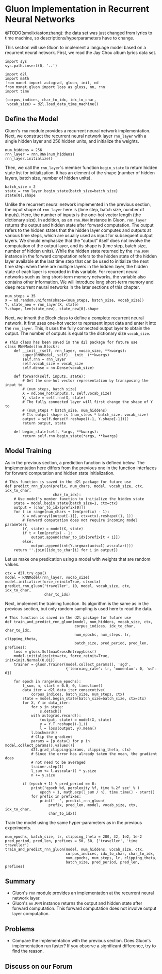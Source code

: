 # Gluon Implementation in Recurrent Neural Networks

@TODO(smolix/astonzhang): the data set was just changed from lyrics to time machine, so descriptions/hyperparameters have to change.

This section will use Gluon to implement a language model based on a recurrent neural network. First, we read the Jay Chou album lyrics data set.

```{.python .input  n=1}
import sys
sys.path.insert(0, '..')

import d2l
import math
from mxnet import autograd, gluon, init, nd
from mxnet.gluon import loss as gloss, nn, rnn
import time

(corpus_indices, char_to_idx, idx_to_char,
 vocab_size) = d2l.load_data_time_machine()
```

## Define the Model

Gluon's `rnn` module provides a recurrent neural network implementation. Next, we construct the recurrent neural network layer `rnn_layer` with a single hidden layer and 256 hidden units, and initialize the weights.

```{.python .input  n=26}
num_hiddens = 256
rnn_layer = rnn.RNN(num_hiddens)
rnn_layer.initialize()
```

Then, we call the `rnn_layer`'s member function `begin_state` to return hidden state list for initialization. It has an element of the shape (number of hidden layers, batch size, number of hidden units).

```{.python .input  n=37}
batch_size = 2
state = rnn_layer.begin_state(batch_size=batch_size)
state[0].shape
```

Unlike the recurrent neural network implemented in the previous section, the input shape of `rnn_layer` here is (time step, batch size, number of inputs). Here, the number of inputs is the one-hot vector length (the dictionary size). In addition, as an `rnn.RNN` instance in Gluon, `rnn_layer` returns the output and hidden state after forward computation. The output refers to the hidden states that the hidden layer computes and outputs at various time steps, which are usually used as input for subsequent output layers. We should emphasize that the "output" itself does not involve the computation of the output layer, and its shape is (time step, batch size, number of hidden units). While the hidden state returned by the `rnn.RNN` instance in the forward computation refers to the hidden state of the hidden layer available at the last time step that can be used to initialize the next time step: when there are multiple layers in the hidden layer, the hidden state of each layer is recorded in this variable. For recurrent neural networks such as long short-term memory networks, the variable also contains other information. We will introduce long short-term memory and deep recurrent neural networks in the later sections of this chapter.

```{.python .input  n=38}
num_steps = 35
X = nd.random.uniform(shape=(num_steps, batch_size, vocab_size))
Y, state_new = rnn_layer(X, state)
Y.shape, len(state_new), state_new[0].shape
```

Next, we inherit the Block class to define a complete recurrent neural network. It first uses one-hot vector to represent input data and enter it into the `rnn_layer`. This, it uses the fully connected output layer to obtain the output. The number of outputs is equal to the dictionary size `vocab_size`.

```{.python .input  n=39}
# This class has been saved in the d2l package for future use
class RNNModel(nn.Block):
    def __init__(self, rnn_layer, vocab_size, **kwargs):
        super(RNNModel, self).__init__(**kwargs)
        self.rnn = rnn_layer
        self.vocab_size = vocab_size
        self.dense = nn.Dense(vocab_size)

    def forward(self, inputs, state):
        # Get the one-hot vector representation by transposing the input to
        # (num_steps, batch_size)
        X = nd.one_hot(inputs.T, self.vocab_size)
        Y, state = self.rnn(X, state)
        # The fully connected layer will first change the shape of Y to
        # (num_steps * batch_size, num_hiddens)
        # Its output shape is (num_steps * batch_size, vocab_size)
        output = self.dense(Y.reshape((-1, Y.shape[-1])))
        return output, state

    def begin_state(self, *args, **kwargs):
        return self.rnn.begin_state(*args, **kwargs)
```

## Model Training

As in the previous section, a prediction function is defined below. The implementation here differs from the previous one in the function interfaces for forward computation and hidden state initialization.

```{.python .input  n=41}
# This function is saved in the d2l package for future use
def predict_rnn_gluon(prefix, num_chars, model, vocab_size, ctx, idx_to_char,
                      char_to_idx):
    # Use model's member function to initialize the hidden state
    state = model.begin_state(batch_size=1, ctx=ctx)
    output = [char_to_idx[prefix[0]]]
    for t in range(num_chars + len(prefix) - 1):
        X = nd.array([output[-1]], ctx=ctx).reshape((1, 1))
        # Forward computation does not require incoming model parameters
        (Y, state) = model(X, state)
        if t < len(prefix) - 1:
            output.append(char_to_idx[prefix[t + 1]])
        else:
            output.append(int(Y.argmax(axis=1).asscalar()))
    return ''.join([idx_to_char[i] for i in output])
```

Let us make one predication using a model with weights that are random values.

```{.python .input  n=42}
ctx = d2l.try_gpu()
model = RNNModel(rnn_layer, vocab_size)
model.initialize(force_reinit=True, ctx=ctx)
predict_rnn_gluon('traveller', 10, model, vocab_size, ctx, idx_to_char,
                  char_to_idx)
```

Next, implement the training function. Its algorithm is the same as in the previous section, but only random sampling is used here to read the data.

```{.python .input  n=18}
# This function is saved in the d2l package for future use
def train_and_predict_rnn_gluon(model, num_hiddens, vocab_size, ctx,
                                corpus_indices, idx_to_char, char_to_idx,
                                num_epochs, num_steps, lr, clipping_theta,
                                batch_size, pred_period, pred_len, prefixes):
    loss = gloss.SoftmaxCrossEntropyLoss()
    model.initialize(ctx=ctx, force_reinit=True, init=init.Normal(0.01))
    trainer = gluon.Trainer(model.collect_params(), 'sgd',
                            {'learning_rate': lr, 'momentum': 0, 'wd': 0})

    for epoch in range(num_epochs):
        l_sum, n, start = 0.0, 0, time.time()
        data_iter = d2l.data_iter_consecutive(
            corpus_indices, batch_size, num_steps, ctx)
        state = model.begin_state(batch_size=batch_size, ctx=ctx)
        for X, Y in data_iter:
            for s in state:
                s.detach()
            with autograd.record():
                (output, state) = model(X, state)
                y = Y.T.reshape((-1,))
                l = loss(output, y).mean()
            l.backward()
            # Clip the gradient
            params = [p.data() for p in model.collect_params().values()]
            d2l.grad_clipping(params, clipping_theta, ctx)
            # Since the error has already taken the mean, the gradient does
            # not need to be averaged
            trainer.step(1)
            l_sum += l.asscalar() * y.size
            n += y.size

        if (epoch + 1) % pred_period == 0:
            print('epoch %d, perplexity %f, time %.2f sec' % (
                epoch + 1, math.exp(l_sum / n), time.time() - start))
            for prefix in prefixes:
                print(' -', predict_rnn_gluon(
                    prefix, pred_len, model, vocab_size, ctx, idx_to_char,
                    char_to_idx))
```

Train the model using the same hyper-parameters as in the previous experiments.

```{.python .input  n=19}
num_epochs, batch_size, lr, clipping_theta = 200, 32, 1e2, 1e-2
pred_period, pred_len, prefixes = 50, 50, ['traveller', 'time traveller']
train_and_predict_rnn_gluon(model, num_hiddens, vocab_size, ctx,
                            corpus_indices, idx_to_char, char_to_idx,
                            num_epochs, num_steps, lr, clipping_theta,
                            batch_size, pred_period, pred_len, prefixes)
```

## Summary

* Gluon's `rnn` module provides an implementation at the recurrent neural network layer.
* Gluon's `nn.RNN` instance returns the output and hidden state after forward computation. This forward computation does not involve output layer computation.

## Problems

* Compare the implementation with the previous section. Does Gluon's implementation run faster? If you observe a significant difference, try to find the reason.

## Discuss on our Forum

<div id="discuss" topic_id="2365"></div>
